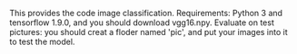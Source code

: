 This provides the code image classification.
Requirements:
Python 3 and tensorflow 1.9.0, and you should download vgg16.npy.
Evaluate on test pictures:
you should creat a floder named 'pic', and put your images into it to test the model.

